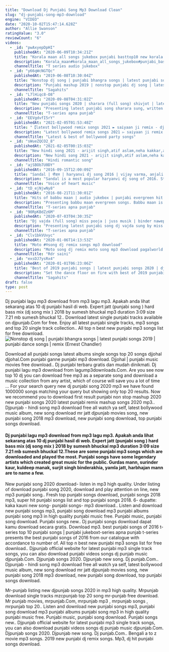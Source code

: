 ```yaml
---
title: "Download Dj Punjabi Song Mp3 Download Clean"
slug: "dj-punjabi-song-mp3-download"
engine: "VIDEO"
date: "2020-10-02T15:47:14.628Z"
author: "Allie Swanson"
ratingValue: "3.0"
reviewCount: "6"
videos:
  - _id: "pwAxyepDpHI"
    publishedAt: "2020-06-09T10:34:21Z"
    title: "Korala maan all songs jukebox punjabi basttop10 new korala maan all audio jukebox 2020"
    description: "Korala_maan#korala_maan_all_songs_jukebox#punjabi_bast_top10_audio_jukebox_2020#karola_maan_audio_jukebox# my youtube channel subscribe"
    channelTitle: "T series audio jukebox"
  - _id: "y66qWcNGTQc"
    publishedAt: "2019-06-08T10:30:04Z"
    title: "Nonstop dj song | punjabi bhangra songs | latest punjabi songs 2019 | punjabi dance songs | remix"
    description: "Punjabi mashup 2019 | nonstop punjabi dj song | latest punjabi song 2019 - bhangra hits subscribe saga hits to get the best collection of new punjabi songs"
    channelTitle: "Sagahits"
  - _id: "L7lHiqc8-O8"
    publishedAt: "2020-09-08T04:31:02Z"
    title: "New punjabi songs 2020 | sharara (full song) shivjot | latest punjabi songs 2020"
    description: "Presenting latest punjabi song sharara sung, written and composed by shivjot. Enjoy and stay connected with us !! ♪stream the full song here♪ spotify:"
    channelTitle: "T-series apna punjab"
  - _id: "EEVgdvfI5rY"
    publishedAt: "2021-02-05T01:53:48Z"
    title: "【latest bollywood remix songs 2021 ► saiyaan ji remix - dj party ► new hindi remix songs 2021】"
    description: "Latest bollywood remix songs 2021 ▻ saiyaan ji remix - dj party ▻ new hindi remix songs 2021】 aspl5850 hindi songs"
    channelTitle: "Latest & best of bollywood party songs"
  - _id: "sWueZQCO2_8"
    publishedAt: "2021-02-05T00:15:03Z"
    title: "New hindi song 2021 - arijit singh,atif aslam,neha kakkar,armaan malik,shreya ghoshal"
    description: "New hindi song 2021 - arijit singh,atif aslam,neha kakkar,armaan malik,shreya ghoshal"
    channelTitle: "Hindi romantic song"
  - _id: "ajSBOb7U0DY"
    publishedAt: "2016-09-15T12:00:09Z"
    title: "Sandal | सैंडल | haryanvi dj song 2016 | vijay varma, anjali raghav | raju punjabi, sonika singh"
    description: "Sandal is a most popular haryanvi dj song of 2016. Starring with vijay varma and anjali raghav. Sung by raju punjabi. Directed by vijay varma. Music"
    channelTitle: "Voice of heart music"
  - _id: "tD_ejNjwNy8"
    publishedAt: "2016-08-21T11:30:01Z"
    title: "Hits of babbu maan | audio jukebox | punjabi evergreen hit songs | t-series apna punjab"
    description: "Presenting babbu maan evergreen songs. Babbu maan is a punjabi singer, songwriter, music director, actor and film producer. Enjoy and stay connected !"
    channelTitle: "T-series apna punjab"
  - _id: "90RpKBdZz6M"
    publishedAt: "2020-07-03T04:30:35Z"
    title: "Dj vajda (full song) miss pooja | juss musik | binder nawepindia | latest punjabi songs 2020"
    description: "Presenting latest punjabi song dj vajda sung by miss pooja. The music of new punjabi song is given by juss musik while lyrics are penned by binder"
    channelTitle: "T-series apna punjab"
  - _id: "Clv1bkVUvyc"
    publishedAt: "2020-01-06T14:13:53Z"
    title: "Moto #®song dj remix songs mp3 download"
    description: "Moto song dj remix moto song mp3 download pagalworld moto song lyrics moto song status motto song mp3tau moto song remix moto song status download"
    channelTitle: "Rdr saini"
  - _id: "exsDJ7ysRx4"
    publishedAt: "2020-01-01T06:23:06Z"
    title: "Best of 2019 punjabi songs | latest punjabi songs 2020 | dj party songs | audio jukebox | saga music"
    description: "Set the dance floor on fire with best of 2019 punjabi songs dj non stop punjabi songs 2019 by jordan sandhu, sidhu moose wala, bohemia, badshah,"
    channelTitle: "Sagahits"
draft: false
type: post
---
```


Dj punjabi lagu mp3 download from mp3 lagu mp3. Apakah anda lihat sekarang atas 10 dj punjabi hasil di web. Expert jatt (punjabi song ) hard bass mix (dj song mix ) 2018 by sumesh bhuckal mp3 duration 3:09 size 7.21 mb  sumesh bhuckal 12.. Download latest single punjabi tracks available on djpunjab.Com for free. Enjoy all latest punjabi single tracks, mp3 songs and top 20 single track collection.. All top n best new punjabi mp3 songs list for free download.
![Nonstop dj song | punjabi bhangra songs | latest punjabi songs 2019 | punjabi dance songs | remix (Ernest Chandler)](https://i.ytimg.com/vi/y66qWcNGTQc/hqdefault.jpg "Nonstop dj song | punjabi bhangra songs | latest punjabi songs 2019 | punjabi dance songs | remix (Bradley Pratt)")

Download all punjabi songs latest albums single songs top 20 songs djjohal djjohal.Com punjabi ganne punjabi mp3 download. Djjohal | punjabi music movies free download.. Dj punjabi terbaru gratis dan mudah dinikmati. Dj punjabi lagu mp3 download from lagump3downloads.Com. Are you see now top 10 dj you can download free mp3 as a separate song and download a music collection from any artist, which of course will save you a lot of time ... For your search query new dj punjabi song 2020 mp3 we have found 1000000 songs matching your query but showing only top 20 results. Now we recommend you to download first result punjabi non stop mashup 2020 new punjabi songs 2020 latest punjabi remix mashup songs 2020 mp3.. Djpunjab - hindi song mp3 download free all watch ya self, latest bollywood music album, new song download mr jatt djpunjab movies song, new punjabi song 2018 mp3 download, new punjabi song download, top punjabi songs download.
<!--inArticleAds-->

<!--galleryOne-->

#### Dj punjabi lagu mp3 download from mp3 lagu mp3. Apakah anda lihat sekarang atas 10 dj punjabi hasil di web. Expert jatt (punjabi song ) hard bass mix (dj song mix ) 2018 by sumesh bhuckal mp3 duration 3:09 size 7.21 mb  sumesh bhuckal 12.These are some punjabi mp3 songs which are downloaded and played the most. Punjabi songs have some legendary artists which created great music for the public. Gurdas mann, surinder kaur, kuldeep manak, surjit singh binderakhia, yamla jatt, harbhajan mann are to name a few.
<!--inArticleAds-->

<!--galleryTwo-->

New punjabi song 2020 download- listen in mp3 high quality. Under listing of download punjabi song 2020, download and play attention on line, new mp3 punjabi song.. Fresh top punjabi songs download, punjabi songs 2018 mp3, super hit punjabi songs list and top punjabi songs 2018. 6- dupatte: kaka kauni new song- punjabi songs- mp3 download.. Listen and download new punjabi songs mp3, punjabi song download mp3 punjabi albums punjabi song mp3 in high quality punjabi music free. Punjabi music, punjabi song download. Punjabi songs new.. Dj punjabi songs download dapat kamu download secara gratis. Download mp3. best punjabi songs of 2016 t-series top 10 punjabi songs | punjabi jukeboxt-series apna punjab t-series presents the best punjabi songs of 2016 from our catalogue with accordance to number of. All top n best new punjabi mp3 songs list for free download.. Djpunjab official website for latest punjabi mp3 single track songs, you can also download punjabi videos songs dj punjab music djpunjab.Com. Djpunjab songs 2020. Djpunjab new song. Dj punjab.Com.. Djpunjab - hindi song mp3 download free all watch ya self, latest bollywood music album, new song download mr jatt djpunjab movies song, new punjabi song 2018 mp3 download, new punjabi song download, top punjabi songs download.
<!--galleryThree-->

Mr-punjab listing new djpunjab songs 2020 in mp3 high quality. Mrpunjab download single tracks mzcpunjab top 20 song mr-punjab free download. Mr punjab movies, mrpunjab.Com, mrpunjab mp3 , mrpunjab songs , mrpunjab top 20.. Listen and download new punjabi songs mp3, punjabi song download mp3 punjabi albums punjabi song mp3 in high quality punjabi music free. Punjabi music, punjabi song download. Punjabi songs new.. Djpunjab official website for latest punjabi mp3 single track songs, you can also download punjabi videos songs dj punjab music djpunjab.Com. Djpunjab songs 2020. Djpunjab new song. Dj punjab.Com.. Bengali a to z movie mp3 songs. 2019 new punjabi dj remix songs. Mp3, dj hit punjabi songs download.
